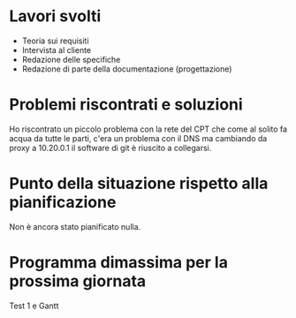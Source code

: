 # Lavori svolti

- Teoria sui requisiti
- Intervista al cliente
- Redazione delle specifiche
- Redazione di parte della documentazione (progettazione)

# Problemi riscontrati e soluzioni

Ho riscontrato un piccolo problema con la rete del CPT che come al solito fa acqua da tutte le parti, c'era un problema con il DNS ma cambiando da proxy a 10.20.0.1 il software di git è riuscito a collegarsi.

# Punto della situazione rispetto alla pianificazione

Non è ancora stato pianificato nulla.

# Programma dimassima per la prossima giornata

Test 1 e Gantt